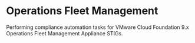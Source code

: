 # Operations Fleet Management
Performing compliance automation tasks for VMware Cloud Foundation 9.x Operations Fleet Management Appliance STIGs.